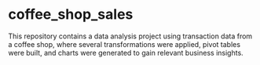 # coffee_shop_sales
This repository contains a data analysis project using transaction data from a coffee shop, where several transformations were applied, pivot tables were built, and charts were generated to gain relevant business insights.
